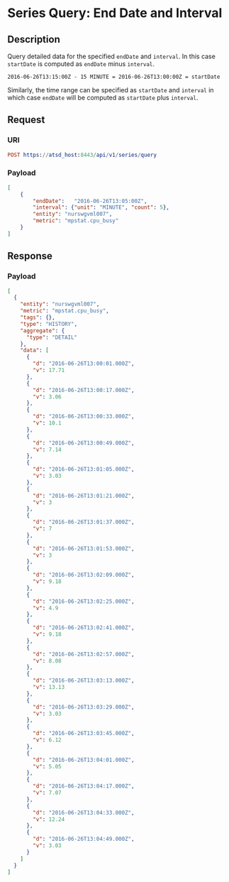 # Series Query: End Date and Interval

## Description

Query detailed data for the specified `endDate` and `interval`. In this case `startDate` is computed as `endDate` minus `interval`.

```ls
2016-06-26T13:15:00Z - 15 MINUTE = 2016-06-26T13:00:00Z = startDate
```

Similarly, the time range can be specified as `startDate` and `interval` in which case `endDate` will be computed as `startDate` plus `interval`.

## Request

### URI

```elm
POST https://atsd_host:8443/api/v1/series/query
```

### Payload

```json
[
    {
        "endDate":   "2016-06-26T13:05:00Z",
        "interval": {"unit": "MINUTE", "count": 5},
        "entity": "nurswgvml007",
        "metric": "mpstat.cpu_busy"
    }
]
```

## Response

### Payload

```json
[
  {
    "entity": "nurswgvml007",
    "metric": "mpstat.cpu_busy",
    "tags": {},
    "type": "HISTORY",
    "aggregate": {
      "type": "DETAIL"
    },
    "data": [
      {
        "d": "2016-06-26T13:00:01.000Z",
        "v": 17.71
      },
      {
        "d": "2016-06-26T13:00:17.000Z",
        "v": 3.06
      },
      {
        "d": "2016-06-26T13:00:33.000Z",
        "v": 10.1
      },
      {
        "d": "2016-06-26T13:00:49.000Z",
        "v": 7.14
      },
      {
        "d": "2016-06-26T13:01:05.000Z",
        "v": 3.03
      },
      {
        "d": "2016-06-26T13:01:21.000Z",
        "v": 3
      },
      {
        "d": "2016-06-26T13:01:37.000Z",
        "v": 7
      },
      {
        "d": "2016-06-26T13:01:53.000Z",
        "v": 3
      },
      {
        "d": "2016-06-26T13:02:09.000Z",
        "v": 9.18
      },
      {
        "d": "2016-06-26T13:02:25.000Z",
        "v": 4.9
      },
      {
        "d": "2016-06-26T13:02:41.000Z",
        "v": 9.18
      },
      {
        "d": "2016-06-26T13:02:57.000Z",
        "v": 8.08
      },
      {
        "d": "2016-06-26T13:03:13.000Z",
        "v": 13.13
      },
      {
        "d": "2016-06-26T13:03:29.000Z",
        "v": 3.03
      },
      {
        "d": "2016-06-26T13:03:45.000Z",
        "v": 6.12
      },
      {
        "d": "2016-06-26T13:04:01.000Z",
        "v": 5.05
      },
      {
        "d": "2016-06-26T13:04:17.000Z",
        "v": 7.07
      },
      {
        "d": "2016-06-26T13:04:33.000Z",
        "v": 12.24
      },
      {
        "d": "2016-06-26T13:04:49.000Z",
        "v": 3.03
      }
    ]
  }
]
```
